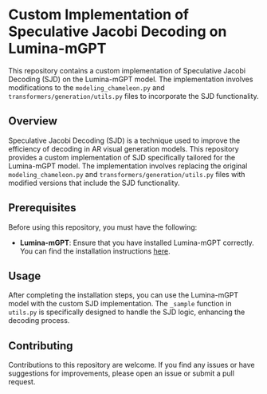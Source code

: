 # Custom Implementation of Speculative Jacobi Decoding on Lumina-mGPT

This repository contains a custom implementation of Speculative Jacobi Decoding (SJD) on the Lumina-mGPT model. The implementation involves modifications to the `modeling_chameleon.py` and `transformers/generation/utils.py` files to incorporate the SJD functionality.

## Overview

Speculative Jacobi Decoding (SJD) is a technique used to improve the efficiency of decoding in AR visual generation models. This repository provides a custom implementation of SJD specifically tailored for the Lumina-mGPT model. The implementation involves replacing the original `modeling_chameleon.py` and `transformers/generation/utils.py` files with modified versions that include the SJD functionality.

## Prerequisites

Before using this repository, you must have the following:

- **Lumina-mGPT**: Ensure that you have installed Lumina-mGPT correctly. You can find the installation instructions [here](https://github.com/Alpha-VLLM/Lumina-mGPT).

## Usage

After completing the installation steps, you can use the Lumina-mGPT model with the custom SJD implementation. The `_sample` function in `utils.py` is specifically designed to handle the SJD logic, enhancing the decoding process.



## Contributing

Contributions to this repository are welcome. If you find any issues or have suggestions for improvements, please open an issue or submit a pull request.